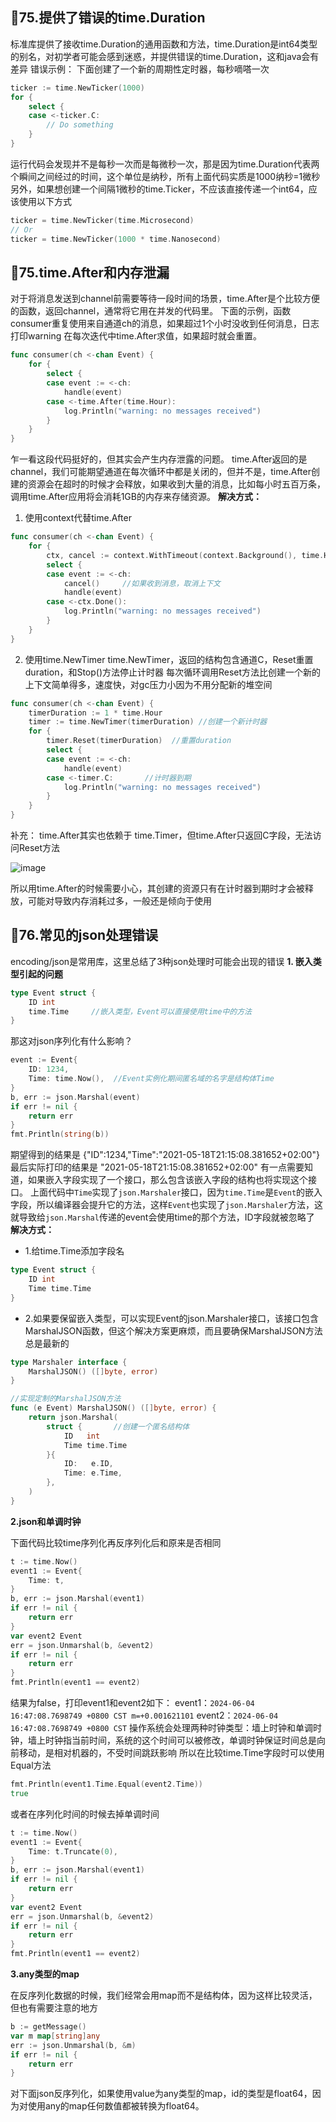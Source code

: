 ## 🤔75.提供了错误的time.Duration
标准库提供了接收time.Duration的通用函数和方法，time.Duration是int64类型的别名，对初学者可能会感到迷惑，并提供错误的time.Duration，这和java会有差异
错误示例：
下面创建了一个新的周期性定时器，每秒嘀嗒一次
```go
ticker := time.NewTicker(1000)
for {
	select {
	case <-ticker.C:
		// Do something
	}
}
```
运行代码会发现并不是每秒一次而是每微秒一次，那是因为time.Duration代表两个瞬间之间经过的时间，这个单位是纳秒，所有上面代码实质是1000纳秒=1微秒
另外，如果想创建一个间隔1微秒的time.Ticker，不应该直接传递一个int64，应该使用以下方式
```go
ticker = time.NewTicker(time.Microsecond)
// Or
ticker = time.NewTicker(1000 * time.Nanosecond)
```

## 🤔75.time.After和内存泄漏
对于将消息发送到channel前需要等待一段时间的场景，time.After是个比较方便的函数，返回channel，通常将它用在并发的代码里。
下面的示例，函数consumer重复使用来自通道ch的消息，如果超过1个小时没收到任何消息，日志打印warning
在每次迭代中time.After求值，如果超时就会重置。
```go
func consumer(ch <-chan Event) {
	for {
		select {
		case event := <-ch:
			handle(event)
		case <-time.After(time.Hour):
			log.Println("warning: no messages received")
		}
	}
}
```
乍一看这段代码挺好的，但其实会产生内存泄露的问题。
time.After返回的是channel，我们可能期望通道在每次循环中都是关闭的，但并不是，time.After创建的资源会在超时的时候才会释放，如果收到大量的消息，比如每小时五百万条，调用time.After应用将会消耗1GB的内存来存储资源。
**解决方式：**
1. 使用context代替time.After
```go
func consumer(ch <-chan Event) {
	for {
		ctx, cancel := context.WithTimeout(context.Background(), time.Hour)
		select {
		case event := <-ch:
			cancel()     //如果收到消息，取消上下文
			handle(event)
		case <-ctx.Done():
			log.Println("warning: no messages received")
		}
	}
}
```
2. 使用time.NewTimer
time.NewTimer，返回的结构包含通道C，Reset重置duration，和Stop()方法停止计时器
每次循环调用Reset方法比创建一个新的上下文简单得多，速度快，对gc压力小因为不用分配新的堆空间
```go
func consumer(ch <-chan Event) {
	timerDuration := 1 * time.Hour
	timer := time.NewTimer(timerDuration) //创建一个新计时器
	for {
		timer.Reset(timerDuration)  //重置duration
		select {
		case event := <-ch:
			handle(event)
		case <-timer.C:       //计时器到期
			log.Println("warning: no messages received")
		}
	}
}
```
补充：
time.After其实也依赖于 time.Timer，但time.After只返回C字段，无法访问Reset方法

![image](https://github.com/leishanshan/100-go-mistakes-and-how-to-avoid-them/assets/59813538/56c412e3-c456-40a3-bcb2-a1a46f8cc4fc)

所以用time.After的时候需要小心，其创建的资源只有在计时器到期时才会被释放，可能对导致内存消耗过多，一般还是倾向于使用


## 🤔76.常见的json处理错误
encoding/json是常用库，这里总结了3种json处理时可能会出现的错误
**1. 嵌入类型引起的问题**
```go
type Event struct {
	ID int
	time.Time     //嵌入类型，Event可以直接使用time中的方法
}
```
那这对json序列化有什么影响？
```go
event := Event{
	ID: 1234,
	Time: time.Now(),  //Event实例化期间匿名域的名字是结构体Time
}
b, err := json.Marshal(event)
if err != nil {
	return err
}
fmt.Println(string(b))
```
期望得到的结果是
{"ID":1234,"Time":"2021-05-18T21:15:08.381652+02:00"}
最后实际打印的结果是
"2021-05-18T21:15:08.381652+02:00"
有一点需要知道，如果嵌入字段实现了一个接口，那么包含该嵌入字段的结构也将实现这个接口。
上面代码中`Time`实现了`json.Marshaler`接口，因为`time.Time`是`Event`的嵌入字段，所以编译器会提升它的方法，这样`Event`也实现了`json.Marshaler`方法，这就导致给`json.Marshal`传递的event会使用time的那个方法，ID字段就被忽略了
**解决方式：**
- 1.给time.Time添加字段名
```go
type Event struct {
	ID int
	Time time.Time
}
```
- 2.如果要保留嵌入类型，可以实现Event的json.Marshaler接口，该接口包含MarshalJSON函数，但这个解决方案更麻烦，而且要确保MarshalJSON方法总是最新的
```go
type Marshaler interface {
	MarshalJSON() ([]byte, error)
}

//实现定制的MarshalJSON方法
func (e Event) MarshalJSON() ([]byte, error) {
    return json.Marshal(
        struct {       //创建一个匿名结构体
            ID   int
            Time time.Time
        }{
            ID:   e.ID,
            Time: e.Time,
        },
    )
}

```
**2.json和单调时钟**

下面代码比较time序列化再反序列化后和原来是否相同
```go
t := time.Now()
event1 := Event{
	Time: t,
}
b, err := json.Marshal(event1)
if err != nil {
	return err
}
var event2 Event
err = json.Unmarshal(b, &event2)
if err != nil {
	return err
}
fmt.Println(event1 == event2)
```
结果为false，打印event1和event2如下：
event1：`2024-06-04 16:47:08.7698749 +0800 CST m=+0.001621101`
event2：`2024-06-04 16:47:08.7698749 +0800 CST`
操作系统会处理两种时钟类型：墙上时钟和单调时钟，墙上时钟指当前时间，系统的这个时间可以被修改，单调时钟保证时间总是向前移动，是相对机器的，不受时间跳跃影响
所以在比较time.Time字段时可以使用Equal方法
```go
fmt.Println(event1.Time.Equal(event2.Time))
true
```
或者在序列化时间的时候去掉单调时间
```go
t := time.Now()
event1 := Event{
	Time: t.Truncate(0),
}
b, err := json.Marshal(event1)
if err != nil {
	return err
}
var event2 Event
err = json.Unmarshal(b, &event2)
if err != nil {
	return err
}
fmt.Println(event1 == event2)
```
**3.any类型的map**

在反序列化数据的时候，我们经常会用map而不是结构体，因为这样比较灵活，但也有需要注意的地方
```go
b := getMessage()
var m map[string]any
err := json.Unmarshal(b, &m)
if err != nil {
	return err
}
```
对下面json反序列化，如果使用value为any类型的map，id的类型是float64，因为对使用any的map任何数值都被转换为float64。
